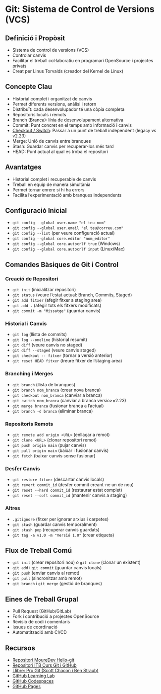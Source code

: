 # Git: Sistema de Control de Versions (VCS)

## Definició i Propòsit
- Sistema de control de versions (VCS)
- Controlar canvis
- Facilitar el treball col·laboratiu en programari OpenSource i projectes privats
- Creat per Linus Torvalds (creador del Kernel de Linux)

## Concepte Clau
- Historial complet i organitzat de canvis
- Permet diferents versions, anàlisi i retorn
- Distribuït: cada desenvolupador té una còpia completa
- Repositoris locals i remots
- Branch (Branca): línia de desenvolupament alternativa
- Commit: Punt concret en el temps amb informació i canvis
- [Checkout / Switch](https://kodekloud.com/blog/git-switch-vs-checkout/): Passar a un punt de treball independent (legacy vs v2.23)
- Merge: Unió de canvis entre branques
- Stash: Guardar canvis per recuperar-los més tard
- HEAD: Punt actual al qual es troba el repositori

## Avantatges
- Historial complet i recuperable de canvis
- Treball en equip de manera simultània
- Permet tornar enrere si hi ha errors
- Facilita l’experimentació amb branques independents

## Configuració Inicial
- `git config --global user.name "el teu nom"`
- `git config --global user.email "el teu@correu.com"`
- `git config --list` (per veure configuració actual)
- `git config --global core.editor "nom_editor"`
- `git config --global core.autocrlf true` (Windows)
- `git config --global core.autocrlf input` (Linux/Mac)

## Comandes Bàsiques de Git i Control

### Creació de Repositori
- `git init` (inicialitzar repositori)
- `git status` (veure l’estat actual: Branch, Commits, Staged)
- `git add fitxer` (afegir fitxer a staging area)
- `git add .` (afegir tots els fitxers modificats)
- `git commit -m "Missatge"` (guardar canvis)

### Historial i Canvis
- `git log` (llista de commits)
- `git log --oneline` (historial resumit)
- `git diff` (veure canvis no staged)
- `git diff --staged` (veure canvis staged)
- `git checkout -- fitxer` (tornar a versió anterior)
- `git reset HEAD fitxer` (treure fitxer de l’staging area)

### Branching i Merges
- `git branch` (llista de branques)
- `git branch nom_branca` (crear nova branca)
- `git checkout nom_branca` (canviar a branca)
- `git switch nom_branca` (canviar a branca versio>=2.23)
- `git merge branca` (fusionar branca a l’actual)
- `git branch -d branca` (eliminar branca)

### Repositoris Remots
- `git remote add origin <URL>` (enllaçar a remot)
- `git clone <URL>` (clonar repositori remot)
- `git push origin main` (pujar canvis)
- `git pull origin main` (baixar i fusionar canvis)
- `git fetch` (baixar canvis sense fusionar)

### Desfer Canvis
- `git restore fitxer` (descartar canvis locals)
- `git revert commit_id` (desfer commit creant-ne un de nou)
- `git reset --hard commit_id` (restaurar estat complet)
- `git reset --soft commit_id` (mantenir canvis a staging)

### Altres
- `.gitignore` (fitxer per ignorar arxius i carpetes)
- `git stash` (guardar canvis temporalment)
- `git stash pop` (recuperar canvis guardats)
- `git tag -a v1.0 -m "Versió 1.0"` (crear etiqueta)

## Flux de Treball Comú
- `git init` (crear repositori nou) o `git clone` (clonar un existent)
- `git add` i `git commit` (guardar canvis locals)
- `git push` (enviar canvis al remot)
- `git pull` (sincronitzar amb remot)
- `git branch` i `git merge` (gestió de branques)

## Eines de Treball Grupal
- Pull Request (GitHub/GitLab)
- Fork i contribució a projectes OpenSource
- Revisió de codi i comentaris
- Issues de coordinació
- Automatització amb CI/CD

## Recursos
- [Repositori MoureDev Hello-git](https://github.com/mouredev/hello-git)
- [Repositori ITB Curs Git i GitHub](https://github.com/git-github-curs-xtec/curs-git-i-github/tree/main/Material%20Docent)
- [Llibre: Pro Git (Scott Chacon i Ben Straub)](https://git-scm.com/book/en/v2)
- [GitHub Learning Lab](https://github.com/apps/github-learning-lab)
- [GitHub Codespaces](https://docs.github.com/en/codespaces)
- [GitHub Pages](https://docs.github.com/en/pages)

